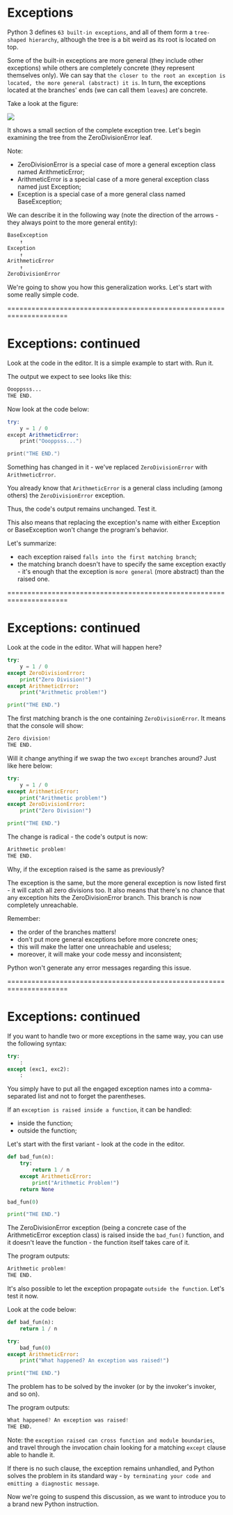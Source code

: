 # Exceptions
Python 3 defines `63 built-in exceptions`, and all of them form a `tree-shaped hierarchy`, although the tree is a bit weird as its root is located on top.

Some of the built-in exceptions are more general (they include other exceptions) while others are completely concrete (they represent themselves only). We can say that `the closer to the root an exception is located, the more general (abstract) it is`. In turn, the exceptions located at the branches' ends (we can call them `leaves`) are concrete.

Take a look at the figure:

<img src="img/exception.png">

It shows a small section of the complete exception tree. Let's begin examining the tree from the ZeroDivisionError leaf.

Note:

  - ZeroDivisionError is a special case of more a general exception class named ArithmeticError;
  - ArithmeticError is a special case of a more general exception class named just Exception;
  - Exception is a special case of a more general class named BaseException;

We can describe it in the following way (note the direction of the arrows - they always point to the more general entity):
```s
BaseException
    ↑
Exception
    ↑
ArithmeticError
    ↑
ZeroDivisionError
```

We're going to show you how this generalization works. Let's start with some really simple code.

=====================================================================
# Exceptions: continued
Look at the code in the editor. It is a simple example to start with. Run it.

The output we expect to see looks like this:
```s
Oooppsss...
THE END.
```

Now look at the code below:
```s
try:
    y = 1 / 0
except ArithmeticError:
    print("Oooppsss...")

print("THE END.")
```

Something has changed in it - we've replaced `ZeroDivisionError` with `ArithmeticError`.

You already know that `ArithmeticError` is a general class including (among others) the `ZeroDivisionError` exception.

Thus, the code's output remains unchanged. Test it.

This also means that replacing the exception's name with either Exception or BaseException won't change the program's behavior.

Let's summarize:

  - each exception raised `falls into the first matching branch`;
  - the matching branch doesn't have to specify the same exception exactly - it's enough that the exception is `more general` (more abstract) than the raised one.

=====================================================================
# Exceptions: continued
Look at the code in the editor. What will happen here?
```py
try:
    y = 1 / 0
except ZeroDivisionError:
    print("Zero Division!")
except ArithmeticError:
    print("Arithmetic problem!")

print("THE END.")
```
The first matching branch is the one containing `ZeroDivisionError`. It means that the console will show:
```s
Zero division!
THE END.
```

Will it change anything if we swap the two `except` branches around? Just like here below:
```py
try:
    y = 1 / 0
except ArithmeticError:
    print("Arithmetic problem!")
except ZeroDivisionError:
    print("Zero Division!")

print("THE END.")
```

The change is radical - the code's output is now:
```s
Arithmetic problem!
THE END.
```

Why, if the exception raised is the same as previously?

The exception is the same, but the more general exception is now listed first - it will catch all zero divisions too. It also means that there's no chance that any exception hits the ZeroDivisionError branch. This branch is now completely unreachable.

Remember:

  - the order of the branches matters!
  - don't put more general exceptions before more concrete ones;
  - this will make the latter one unreachable and useless;
  - moreover, it will make your code messy and inconsistent;

Python won't generate any error messages regarding this issue.

=====================================================================
# Exceptions: continued
If you want to handle two or more exceptions in the same way, you can use the following syntax:
```py
try:
    :
except (exc1, exc2):
    :
```

You simply have to put all the engaged exception names into a comma-separated list and not to forget the parentheses.

If an `exception is raised inside a function`, it can be handled:

  - inside the function;
  - outside the function;

Let's start with the first variant - look at the code in the editor.
```py
def bad_fun(n):
    try:
        return 1 / n
    except ArithmeticError:
        print("Arithmetic Problem!")
    return None

bad_fun(0)

print("THE END.")
```
The ZeroDivisionError exception (being a concrete case of the ArithmeticError exception class) is raised inside the `bad_fun()` function, and it doesn't leave the function - the function itself takes care of it.

The program outputs:
```s
Arithmetic problem!
THE END.
```

It's also possible to let the exception propagate `outside the function`. Let's test it now.

Look at the code below:
```py
def bad_fun(n):
    return 1 / n

try:
    bad_fun(0)
except ArithmeticError:
    print("What happened? An exception was raised!")

print("THE END.")
```

The problem has to be solved by the invoker (or by the invoker's invoker, and so on).

The program outputs:
```s
What happened? An exception was raised!
THE END.
```

Note: the `exception raised can cross function and module boundaries`, and travel through the invocation chain looking for a matching `except` clause able to handle it.

If there is no such clause, the exception remains unhandled, and Python solves the problem in its standard way - `by terminating your code and emitting a diagnostic message`.

Now we're going to suspend this discussion, as we want to introduce you to a brand new Python instruction.

